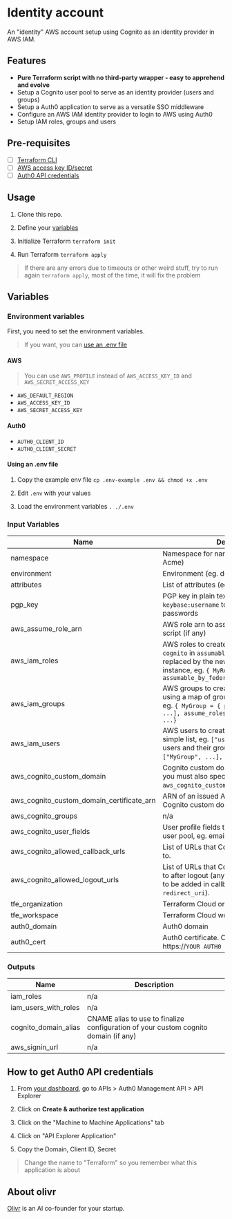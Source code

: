 # Identity account

An "identity" AWS account setup using Cognito as an identity provider in AWS IAM.

## Features

- **Pure Terraform script with no third-party wrapper - easy to apprehend and evolve**
- Setup a Cognito user pool to serve as an identity provider (users and groups)
- Setup a Auth0 application to serve as a versatile SSO middleware
- Configure an AWS IAM identity provider to login to AWS using Auth0
- Setup IAM roles, groups and users

## Pre-requisites

- [ ] [Terraform CLI](https://learn.hashicorp.com/terraform/getting-started/install.html)
- [ ] [AWS access key ID/secret](https://console.aws.amazon.com/iam/home#/security_credentials)
- [ ] [Auth0 API credentials](#how-to-get-auth0-api-credentials)

## Usage

1. Clone this repo.

2. Define your [variables](#variables)

3. Initialize Terraform `terraform init`

4. Run Terraform `terraform apply`

> If there are any errors due to timeouts or other weird stuff, try to run again `terraform apply`, most of the time, it will fix the problem

## Variables

<!-- auto-terraform-environment-variables -->

### Environment variables

First, you need to set the environment variables.

> If you want, you can [use an .env file](#using-an-env-file)

#### AWS

> You can use `AWS_PROFILE` instead of `AWS_ACCESS_KEY_ID` and `AWS_SECRET_ACCESS_KEY`

- `AWS_DEFAULT_REGION`
- `AWS_ACCESS_KEY_ID`
- `AWS_SECRET_ACCESS_KEY`

#### Auth0

- `AUTH0_CLIENT_ID`
- `AUTH0_CLIENT_SECRET`

#### Using an .env file

1. Copy the example env file `cp .env-example .env && chmod +x .env`

2. Edit `.env` with your values

3. Load the environment variables `. ./.env`

<!-- auto-terraform-environment-variables -->

<!-- auto-terraform-variables -->

### Input Variables

| Name                                      | Description                                                                                                                                                                                             | Type                     | Default | Required |
| ----------------------------------------- | ------------------------------------------------------------------------------------------------------------------------------------------------------------------------------------------------------- | ------------------------ | ------- | :------: |
| namespace                                 | Namespace for naming resources (eg. `ac` for Acme)                                                                                                                                                      | `string`                 | n/a     |   yes    |
| environment                               | Environment (eg. dev, prod, staging)                                                                                                                                                                    | `string`                 | n/a     |   yes    |
| attributes                                | List of attributes (eg. internal, public)                                                                                                                                                               | `list(string)`           | `null`  |    no    |
| pgp_key                                   | PGP key in plain text or using the format `keybase:username` to encrypt user keys and passwords                                                                                                         | `string`                 | `null`  |    no    |
| aws_assume_role_arn                       | AWS role arn to assume when running this script (if any)                                                                                                                                                | `string`                 | `null`  |    no    |
| aws_iam_roles                             | AWS roles to create. If you set the value `cognito` in `assumable_by_federated`, it will be replaced by the newly created Cognito instance, eg. `{ MyRole = { assumable_by_federated = ["cognito"] } }` | `map(map(list(string)))` | `{}`    |    no    |
| aws_iam_groups                            | AWS groups to create. It should be specified using a map of groups and their attributes, eg. `{ MyGroup = { policies = ["arn:xxx", ...], assume_roles = ["arn:xxx", ...] }, ...}`                       | `map(map(list(string)))` | `{}`    |    no    |
| aws_iam_users                             | AWS users to create. You can specify a simple list, eg. `["user-1", ...]` or a map of users and their groups, eg. `{ user-1 = ["MyGroup", ...], ...}`.                                                  | `any`                    | `{}`    |    no    |
| aws_cognito_custom_domain                 | Cognito custom domain name. To use this, you must also specify `aws_cognito_custom_domain_certificate_arn`.                                                                                             | `string`                 | `null`  |    no    |
| aws_cognito_custom_domain_certificate_arn | ARN of an issued ACM certificate for the Cognito custom domain name.                                                                                                                                    | `string`                 | `null`  |    no    |
| aws_cognito_groups                        | n/a                                                                                                                                                                                                     | `map(map(string))`       | `{}`    |    no    |
| aws_cognito_user_fields                   | User profile fields to add to your Cognito user pool, eg. email, birthdate, twitter                                                                                                                     | `map`                    | `{}`    |    no    |
| aws_cognito_allowed_callback_urls         | List of URLs that Cognito clients can redirect to.                                                                                                                                                      | `list(string)`           | `[]`    |    no    |
| aws_cognito_allowed_logout_urls           | List of URLs that Cognito clients can redirect to after logout (any url added here also need to be added in callback if making use of `redirect_uri`).                                                  | `list(string)`           | `[]`    |    no    |
| tfe_organization                          | Terraform Cloud organization name                                                                                                                                                                       | `string`                 | `null`  |    no    |
| tfe_workspace                             | Terraform Cloud workspace name                                                                                                                                                                          | `string`                 | `null`  |    no    |
| auth0_domain                              | Auth0 domain                                                                                                                                                                                            | `string`                 | n/a     |   yes    |
| auth0_cert                                | Auth0 certificate. Can be found at https://`YOUR AUTH0 DOMAIN`/pem                                                                                                                                      | `string`                 | n/a     |   yes    |

### Outputs

| Name                 | Description                                                                         |
| -------------------- | ----------------------------------------------------------------------------------- |
| iam_roles            | n/a                                                                                 |
| iam_users_with_roles | n/a                                                                                 |
| cognito_domain_alias | CNAME alias to use to finalize configuration of your custom cognito domain (if any) |
| aws_signin_url       | n/a                                                                                 |

<!-- auto-terraform-variables -->

## How to get Auth0 API credentials

1. From [your dashboard](https://manage.auth0.com/dashboard), go to APIs > Auth0 Management API > API Explorer

2. Click on **Create & authorize test application**

3. Click on the "Machine to Machine Applications" tab

4. Click on "API Explorer Application"

5. Copy the Domain, Client ID, Secret

> Change the name to "Terraform" so you remember what this application is about

<!-- auto-about-olivr -->

## About olivr

[Olivr](https://olivr.com) is an AI co-founder for your startup.

<!-- auto-about-olivr -->
